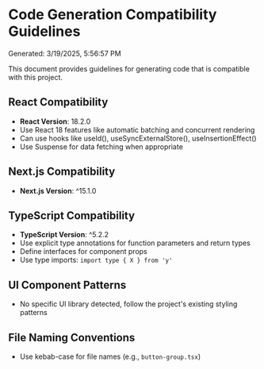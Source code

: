# Code Generation Compatibility Guidelines

Generated: 3/19/2025, 5:56:57 PM

This document provides guidelines for generating code that is compatible with this project.

## React Compatibility

- **React Version**: 18.2.0
- Use React 18 features like automatic batching and concurrent rendering
- Can use hooks like useId(), useSyncExternalStore(), useInsertionEffect()
- Use Suspense for data fetching when appropriate

## Next.js Compatibility

- **Next.js Version**: ^15.1.0

## TypeScript Compatibility

- **TypeScript Version**: ^5.2.2
- Use explicit type annotations for function parameters and return types
- Define interfaces for component props
- Use type imports: `import type { X } from 'y'`

## UI Component Patterns

- No specific UI library detected, follow the project's existing styling patterns

## File Naming Conventions

- Use kebab-case for file names (e.g., `button-group.tsx`)
